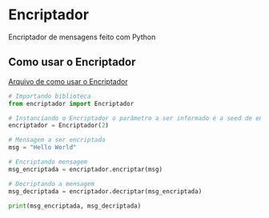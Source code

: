 # Encriptador
Encriptador de mensagens feito com Python

## Como usar o Encriptador
[Arquivo de como usar o Encriptador](./src/teste.py)
```python
# Importando biblioteca
from encriptador import Encriptador

# Instanciando o Encriptador o parâmetro a ser informado é a seed de encriptação
encriptador = Encriptador(2)

# Mensagem a ser encriptada
msg = "Hello World"

# Encriptando mensagem
msg_encriptada = encriptador.encriptar(msg)

# Decriptando a mensagem
msg_decriptada = encriptador.decriptar(msg_encriptada)

print(msg_encriptada, msg_decriptada)
```
